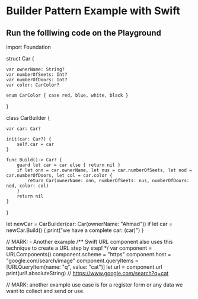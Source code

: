 # Builder Pattern Example with Swift

## Run the folllwing code on the Playground


import Foundation

struct Car {
    
    var ownerName: String?
    var numberOfSeets: Int?
    var numberOfDoors: Int?
    var color: CarColor?
    
    enum CarColor { case red, blue, white, black }
}

class CarBuilder {
    
    var car: Car?
    
    init(car: Car?) {
        self.car = car
    }
    
    func Build()-> Car? {
        guard let car = car else { return nil }
        if let onn = car.ownerName, let nus = car.numberOfSeets, let nod = car.numberOfDoors, let col = car.color {
            return Car(ownerName: onn, numberOfSeets: nus, numberOfDoors: nod, color: col)
        }
        return nil
    }
}

let newCar = CarBuilder(car: Car(ownerName: "Ahmad"))
if let car = newCar.Build() {
    print("we have a complete car: \(car)")
}

// MARK: - Another example
/**
 Swift URL component also uses this technique to create a URL step by step!
 */
var component = URLComponents()
component.scheme = "https"
component.host = "google.com/search/image"
component.queryItems = [URLQueryItem(name: "q", value: "cat")]
let url = component.url
print(url!.absoluteString) // https://www.google.com/search?q=cat


// MARK: another example use case is for a register form or any data we want to collect and send or use.
